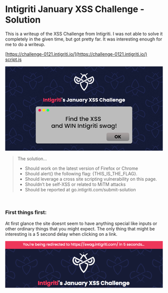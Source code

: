 
# Intigriti January XSS Challenge - Solution
 This is a writeup of the XSS Challenge from Intigriti. I was not able to solve it completely in the given time, but got pretty far. It was interesting enough for me to do a writeup.

[https://challenge-0121.intigriti.io/](https://challenge-0121.intigriti.io/) <br>
[script.js](https://raw.githubusercontent.com/dorian9007/dorian9007.github.io/master/assets/intigriti1-script.js)

![Image](/assets/intigritixss.jpg)

> The solution…
> - Should work on the latest version of Firefox or Chrome
> - Should alert() the following flag: {THIS_IS_THE_FLAG}.
> - Should leverage a cross site scripting vulnerability on this page.
> - Shouldn’t be self-XSS or related to MiTM attacks
> - Should be reported at go.intigriti.com/submit-solution

<br>

### First things first:

At first glance the site doesnt seem to have anything special like inputs or other ordinary things that you might expect.
The only thing that might be interesting  is a 5 second delay when clicking on a link.

![Image](/assets/assets-intigriti/xss-screenshot1.jpg)
